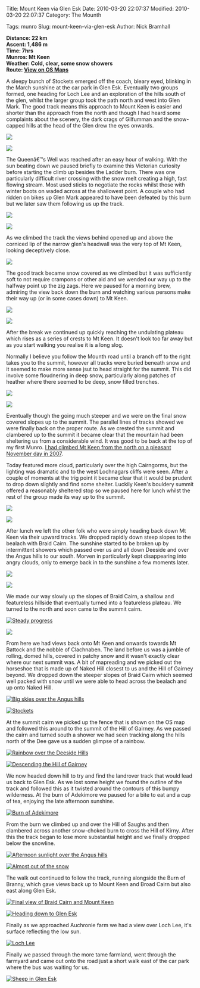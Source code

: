 Title: Mount Keen via Glen Esk
Date: 2010-03-20 22:07:37
Modified: 2010-03-20 22:07:37
Category: The Mounth

Tags: munro
Slug: mount-keen-via-glen-esk
Author: Nick Bramhall

**Distance: 22 km  
Ascent: 1,486 m  
Time: 7hrs  
Munros: Mt Keen  
Weather: Cold, clear, some snow showers  
Route: [View on OS Maps](https://www.invertedworld.co.uk/trip/330)**

A sleepy bunch of Stockets emerged off the coach, bleary eyed, blinking in the March sunshine at the car park in Glen Esk. Eventually two groups formed, one heading for Loch Lee and an exploration of the hills south of the glen, whilst the larger group took the path north and west into Glen Mark. The good track means this approach to Mount Keen is easier and shorter than the approach from the north and though I had heard some complaints about the scenery, the dark crags of Gilfumman and the snow-capped hills at the head of the Glen drew the eyes onwards.

<!--more-->

[![](http://farm3.static.flickr.com/2792/4449334964_cb0afd30eb_b.jpg)](http://www.flickr.com/photos/53725815@N00/4449334964)

[![](http://farm5.static.flickr.com/4072/4448569315_83839c9fbc_b.jpg)](http://www.flickr.com/photos/53725815@N00/4448569315)
 
The Queenâ€™s Well was reached after an easy hour of walking. With the sun beating down we paused briefly to examine this Victorian curiosity before starting the climb up besides the Ladder burn. There was one particularly difficult river crossing with the snow melt creating a high, fast flowing stream. Most used sticks to negotiate the rocks whilst those with winter boots on waded across at the shallowest point. A couple who had ridden on bikes up Glen Mark appeared to have been defeated by this burn but we later saw them following us up the track.

[![](http://farm3.static.flickr.com/2714/4449982643_1f9fb982a1_b.jpg)](http://www.flickr.com/photos/53725815@N00/4449982643)

[![](http://farm3.static.flickr.com/2724/4449990043_2a4b2c8893_b.jpg)](http://www.flickr.com/photos/53725815@N00/4449990043)
 
As we climbed the track the views behind opened up and above the corniced lip of the narrow glen's headwall was the very top of Mt Keen, looking deceptively close.

[![](http://farm5.static.flickr.com/4048/4450775554_48ae7d683e_b.jpg)](http://www.flickr.com/photos/53725815@N00/4450775554)

The good track became snow covered as we climbed but it was sufficiently soft to not require crampons or other aid and we wended our way up to the halfway point up the zig zags. Here we paused for a morning brew, admiring the view back down the burn and watching various persons make their way up (or in some cases down) to Mt Keen.

[![](http://farm3.static.flickr.com/2780/4450011775_b2253fd820_b.jpg)](http://www.flickr.com/photos/53725815@N00/4450011775)

[![](http://farm3.static.flickr.com/2754/4450797836_97c8e58b8d_b.jpg)](http://www.flickr.com/photos/53725815@N00/4450797836)

After the break we continued up quickly reaching the undulating plateau which rises as a series of crests to Mt Keen. It doesn't look too far away but as you start walking you realise it is a long slog. 

Normally I believe you follow the Mounth road until a branch off to the right takes you to the summit, however all tracks were buried beneath snow and it seemed to make more sense jsut to head straight for the summit. This did involve some floudnering in deep snow, particularly along patches of heather where there seemed to be deep, snow filled trenches.

[![](http://farm3.static.flickr.com/2764/4450045839_2fd2b1ebec_b.jpg)](http://www.flickr.com/photos/53725815@N00/4450045839)

[![](http://farm5.static.flickr.com/4014/4450813334_61194fd63c_b.jpg)](http://www.flickr.com/photos/53725815@N00/4450813334)

Eventually though the going much steeper and we were on the final snow covered slopes up to the summit. The parallel lines of tracks showed we were finally back on the proper route. As we crested the summit and clambered up to the summit it became clear that the mountain had been sheltering us from a considerable wind. It was good to be back at the top of my first Munro. [I had climbed Mt Keen from the north on a pleasant November day in 2007](/blog/2007/11/glen-tanar-and-mount-keen/).

Today featured more cloud, particularly over the high Cairngorms, but the lighting was dramatic and to the west Lochnagars cliffs were seen. After a couple of moments at the trig point it became clear that it would be prudent to drop down slightly and find some shelter. Luckily Keen's bouldery summit offered a reasonably sheltered stop so we paused here for lunch whilst the rest of the group made its way up to the summit.

[![](http://farm5.static.flickr.com/4017/4450831130_2d3e6d3130_b.jpg)](http://www.flickr.com/photos/53725815@N00/4450831130)

[![](http://farm5.static.flickr.com/4070/4450066317_beebab505e_b.jpg)](http://www.flickr.com/photos/53725815@N00/4450066317)

After lunch we left the other folk who were simply heading back down Mt Keen via their upward tracks. We dropped rapidly down steep slopes to the bealach with Braid Cairn. The sunshine started to be broken up by intermittent showers which passed over us and all down Deeside and over the Angus hills to our south. Morven in particularly kept disappearing into angry clouds, only to emerge back in to the sunshine a few moments later.

[![](http://farm3.static.flickr.com/2726/4450863082_7cf06aa25e_b.jpg)](http://www.flickr.com/photos/53725815@N00/4450863082)

[![](http://farm5.static.flickr.com/4059/4451185492_041277cafe_b.jpg)](http://www.flickr.com/photos/53725815@N00/4451185492)

We made our way slowly up the slopes of Braid Cairn, a shallow and featureless hillside that eventually turned into a featureless plateau. We turned to the north and soon came to the summit cairn. 

[![Steady progress](http://farm3.static.flickr.com/2794/4450480367_9f71aba2d7_b.jpg)](http://www.flickr.com/photos/black_friction/4450480367/)

[![](http://farm5.static.flickr.com/4010/4451347840_c2aeed7ff7_b.jpg)](http://www.flickr.com/photos/53725815@N00/4451347840)

From here we had views back onto Mt Keen and onwards towards Mt Battock and the nobble of Clachnaben. The land before us was a jumble of rolling, domed hills, covered in patchy snow and it wasn't exactly clear where our next summit was. A bit of mapreading and we picked out the horseshoe that is made up of Naked Hill closest to us and the Hill of Gairney beyond. We dropped down the steeper slopes of Braid Cairn which seemed well packed with snow until we were able to head across the bealach and up onto Naked Hill.

[![Big skies over the Angus hills](http://farm5.static.flickr.com/4057/4450772359_c94441d374_b.jpg)](http://www.flickr.com/photos/black_friction/4450772359/)

[![Stockets](http://farm3.static.flickr.com/2713/4451573604_ab314be079_b.jpg)](http://www.flickr.com/photos/black_friction/4451573604/)

At the summit cairn we picked up the fence that is shown on the OS map and followed this around to the summit of the Hill of Gairney. As we passed the cairn and turned south a shower we had seen tracking along the hills north of the Dee gave us a sudden glimpse of a rainbow.

[![Rainbow over the Deeside Hills](http://farm3.static.flickr.com/2708/4450879541_e2771cc757_b.jpg)](http://www.flickr.com/photos/black_friction/4450879541/)

[![Descending the Hill of Gairney](http://farm5.static.flickr.com/4065/4451667326_607f94d5a3_b.jpg)](http://www.flickr.com/photos/black_friction/4451667326/)

We now headed down hill to try and find the landrover track that would lead us back to Glen Esk. As we lost some height we found the outline of the track and followed this as it twisted around the contours of this bumpy wilderness. At the burn of Adekimore we paused for a bite to eat and a cup of tea, enjoying the late afternoon sunshine.

[![Burn of Adekimore](http://farm5.static.flickr.com/4062/4451708046_d15d5031f7_b.jpg)](http://www.flickr.com/photos/black_friction/4451708046/)

From the burn we climbed up and over the Hill of Saughs  and then clambered across another snow-choked burn to cross the Hill of Kirny. After this the track began to lose more substantial height and we finally dropped below the snowline.

[![Afternoon sunlight over the Angus hills](http://farm5.static.flickr.com/4066/4451750822_60700fd81f_b.jpg)](http://www.flickr.com/photos/black_friction/4451750822/)

[![Almost out of the snow](http://farm5.static.flickr.com/4052/4450993443_3dd6fb997c_b.jpg)](http://www.flickr.com/photos/black_friction/4450993443/)

The walk out continued to follow the track, running alongside the Burn of Branny, which gave views back up to Mount Keen and Broad Cairn but also east along Glen Esk.

[![Final view of Braid Cairn and Mount Keen](http://farm3.static.flickr.com/2687/4451776780_94d07c03c9_b.jpg)](http://www.flickr.com/photos/black_friction/4451776780/)

[![Heading down to Glen Esk](http://farm3.static.flickr.com/2799/4451827144_826d33b03f_b.jpg)](http://www.flickr.com/photos/black_friction/4451827144/)

Finally as we approached Auchronie farm we had a view over Loch Lee, it's surface reflecting the low sun. 

[![Loch Lee](http://farm5.static.flickr.com/4003/4451835152_d438e0179d_b.jpg)](http://www.flickr.com/photos/black_friction/4451835152/)

Finally we passed through the more tame farmland, went through the farmyard and came out onto the road just a short walk east of the car park where the bus was waiting for us.

[![Sheep in Glen Esk](http://farm5.static.flickr.com/4003/4451889154_48102e6092_b.jpg)](http://www.flickr.com/photos/black_friction/4451889154/)




